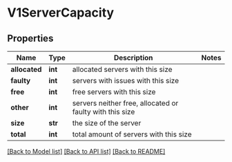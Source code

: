 # V1ServerCapacity

## Properties
Name | Type | Description | Notes
------------ | ------------- | ------------- | -------------
**allocated** | **int** | allocated servers with this size | 
**faulty** | **int** | servers with issues with this size | 
**free** | **int** | free servers with this size | 
**other** | **int** | servers neither free, allocated or faulty with this size | 
**size** | **str** | the size of the server | 
**total** | **int** | total amount of servers with this size | 

[[Back to Model list]](../README.md#documentation-for-models) [[Back to API list]](../README.md#documentation-for-api-endpoints) [[Back to README]](../README.md)


